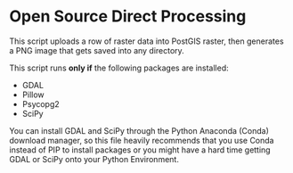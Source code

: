 # Open Source Direct Processing
This script uploads a row of raster data into PostGIS raster, then generates a PNG image that gets saved into any directory.

This script runs **only if** the following packages are installed:
  - GDAL
  - Pillow
  - Psycopg2
  - SciPy

You can install GDAL and SciPy through the Python Anaconda (Conda) download manager, so this file heavily recommends that you use Conda instead of PIP to install packages or you might have a hard time getting GDAL or SciPy onto your Python Environment. 
